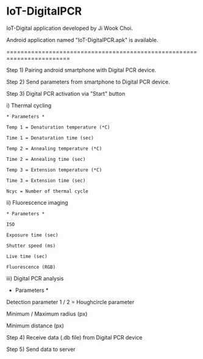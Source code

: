 # IoT-DigitalPCR

IoT-Digital application developed by Ji Wook Choi.

Android application named "IoT-DigitalPCR.apk" is available.

========================================================================

Step 1) Pairing android smartphone with Digital PCR device.

Step 2) Send parameters from smartphone to Digital PCR device.

Step 3) Digital PCR activation via "Start" button

  i) Thermal cycling
  
    * Parameters *
    
    Temp 1 = Denaturation temperature (*C)
    
    Time 1 = Denaturation time (sec)
    
    Temp 2 = Annealing temperature (*C)
    
    Time 2 = Annealing time (sec)
    
    Temp 3 = Extension temperature (*C)
    
    Time 3 = Extension time (sec)
    
    Ncyc = Number of thermal cycle
    
  ii) Fluorescence imaging
  
    * Parameters *
    
    ISO
    
    Exposure time (sec)
    
    Shutter speed (ms)
    
    Live time (sec)
    
    Fluorescence (RGB)
    
  iii) Digital PCR analysis
  
  * Parameters * 
  
  Detection parameter 1 / 2 = Houghcircle parameter
  
  Minimum / Maximum radius (px)
  
  Minimum distance (px)
  
Step 4) Receive data (.db file) from Digital PCR device

Step 5) Send data to server
